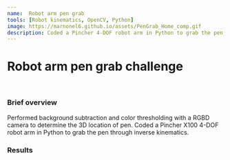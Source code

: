 ```yaml
---
name:  Robot arm pen grab
tools: [Robot kinematics, OpenCV, Python]
image: https://marnonel6.github.io/assets/PenGrab_Home_comp.gif
description: Coded a Pincher 4-DOF robot arm in Python to grab the pen through inverse kinematics
---
```


# Robot arm pen grab challenge <br><br>

### Brief overview
Performed background subtraction and color thresholding with a RGBD camera to determine the 3D location of pen. Coded a Pincher X100 4-DOF robot arm in Python to grab the pen through inverse kinematics.

### Results

